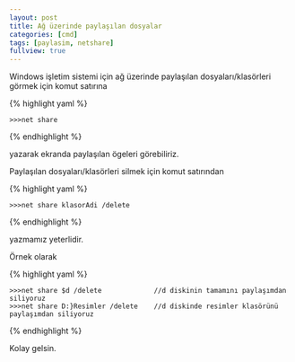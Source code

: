 ```yaml
---
layout: post
title: Ağ üzerinde paylaşılan dosyalar
categories: [cmd]
tags: [paylasim, netshare]
fullview: true
---
```


Windows işletim sistemi için ağ üzerinde paylaşılan dosyaları/klasörleri görmek için
komut satırına

{% highlight yaml %}

    >>>net share  

{% endhighlight %}


yazarak ekranda paylaşılan ögeleri görebiliriz.

Paylaşılan dosyaları/klasörleri silmek için komut satırından

{% highlight yaml %}

    >>>net share klasorAdi /delete

{% endhighlight %}

yazmamız yeterlidir.

Örnek olarak

{% highlight yaml %}

    >>>net share $d /delete             //d diskinin tamamını paylaşımdan siliyoruz
    >>>net share D:}Resimler /delete    //d diskinde resimler klasörünü paylaşımdan siliyoruz

{% endhighlight %}


Kolay gelsin.

